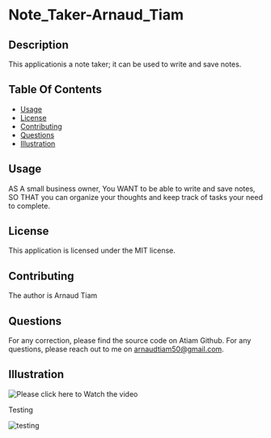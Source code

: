 # Note_Taker-Arnaud_Tiam

## Description
This applicationis a note taker; it can be used to write and save notes.

## Table Of Contents
- [Usage](#usage)
- [License](#license)
- [Contributing](#contributing)
- [Questions](#questions)
- [Illustration](#illustration)

## Usage
AS A small business owner,
You WANT to be able to write and save notes,
SO THAT you can organize your thoughts and keep track of tasks your need to complete.

## License
This application is licensed under the MIT license.

## Contributing
The author is Arnaud Tiam


## Questions
For any correction, please find the source code on Atiam Github. For any questions, please reach out to me on arnaudtiam50@gmail.com.


## Illustration

![Please click here to Watch the video](https://github.com/JescelJames/svg-logo-maker/assets/105643185/8a1e60ba-76b7-43f7-b263-834738c56830)

Testing

![testing](https://github.com/Atiam/SVG-logo-Generator_-Arnaud-Tiam/blob/main/assets/image_video/testing.png)


